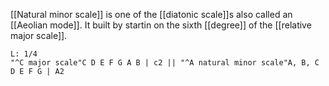 [[Natural minor scale]] is one of the [[diatonic scale]]s also called an [[Aeolian mode]]. It built by startin on the sixth [[degree]] of the [[relative major scale]].

```music-abc
L: 1/4
"^C major scale"C D E F G A B | c2 || "^A natural minor scale"A, B, C D E F G | A2
```
